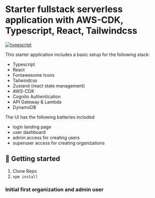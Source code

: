 # Starter fullstack serverless application with AWS-CDK, Typescript, React, Tailwindcss

[![typescript](https://img.shields.io/badge/typescript-3178c6.svg?style=flat-square)](https://github.com/microsoft/TypeScript)

This starter application includes a basic setup for the following stack:

- Typescript
- React
- Fontawesome Icons
- Tailwindcss
- Zustand (react state management)
- AWS-CDK
- Cognito Authentication
- API Gateway & Lambda
- DynamoDB

The UI has the following batteries included

- login landing page
- user dashboard
- admin access for creating users
- superuser access for creating organizations

## 🚀 Getting started

1. Clone Repo
2. `npm install`

### Initial first organization and admin user
